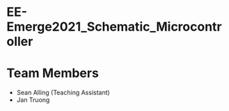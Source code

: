 # EE-Emerge2021_Schematic_Microcontroller

# Team Members
* Sean Alling (Teaching Assistant)
* Jan Truong
